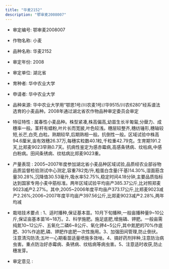 ```yaml
---
title: "华麦2152"
description: "鄂审麦2008007"
---
```

* 审定编号:  鄂审麦2008007

*  作物名称:  小麦

*  品种名称:  华麦2152

*  审定年份:  2008

*  审定单位:  湖北省

* 育种者:  华中农业大学

*  申请者:  华中农业大学

*  品种来源:  华中农业大学用“鄂恩1号/川农麦1号//华9515/川农6280”经系谱法选育的小麦品种。2008年通过湖北省农作物品种审定委员会审定

*  特征特性 : 
属春性小麦品种。株型紧凑,株高偏高,幼苗生长半匍匐,分蘖力、成穗率一般。茎秆有蜡粉,叶片长而宽披,叶色较浅。穗层较整齐,穗纺锤形,穗轴较短,长芒,白壳,白粒。熟期较早,后期熟相一般。抗倒性一般。区域试验中株高94.6厘米,亩有效穗26.37万,每穗实粒数40.1粒,千粒重42.79克。生育期191.2天,比郑麦9023早熟0.7天。抗病性鉴定为感赤霉病,高感条锈病、纹枯病,中感白粉病。田间条锈病、纹枯病比郑麦9023重。
 
*  产量表现 : 
2005~2007年度参加湖北省小麦品种区域试验,品质经农业部谷物品质监督检验测试中心测定,容重782克/升,粗蛋白含量(干基)14.30%,湿面筋含量30.28%,沉降值30.53毫升,吸水率52.75%,稳定时间4.18分钟,主要品质指标达到国家专用小麦中筋标准。两年区域试验平均亩产385.37公斤,比对照郑麦9023减产2.27%。其中,2005~2006年度平均亩产373.17公斤,比郑麦9023减产2.26%;2006~2007年度平均亩产397.56公斤,比郑麦9023减产2.28%,两年均减

*  栽培技术要点 : 
1、适时播种,保证基本苗。10月下旬播种,一般亩播种量9~10公斤,保证亩基本苗16~18万。2、科学施肥。施足底肥,增施磷、钾肥。一般亩需纯氮10~12公斤、五氧化二磷6~8公斤、氧化钾4~5公斤,其中氮肥的70%作底肥、30%作追肥,磷、钾肥作底肥一次性施用。3、加强田间管理,防止倒伏。注意清沟防渍;五叶一心期看苗适量喷施多效唑。4、搞好药剂拌种,注意防治病虫害。重点防治好赤霉病、条锈病、纹枯病等病虫害。5、注意适时收获,防止穗发芽。

*  审定意见 : 

